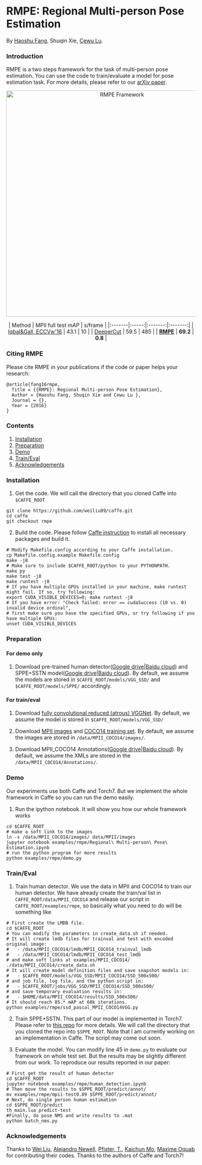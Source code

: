 # RMPE: Regional Multi-person Pose Estimation

By [Haoshu Fang](https://fang-haoshu.github.io), Shuqin Xie, [Cewu Lu](https://cvsjtu.wordpress.com/).

### Introduction

RMPE is a two steps framework for the task of multi-person pose estimation. You can use the code to train/evaluate a model for pose estimation task. For more details, please refer to our [arXiv paper]().

<p align="center">
<img src="https://github.com/Fang-Haoshu/Fang-Haoshu.github.io/blob/master/images/publications/rmpe/framework.jpg" alt="RMPE Framework" width="600px">
</p>

<center>

| Method | MPII full test *mAP* | s/frame |
|:-------|:-----:|:-------:|:-------:|
| [Iqbal&Gall, ECCVw'16](http://arxiv.org/abs/1608.08526) | 43.1 | 10 |
| [DeeperCut](http://pose.mpi-inf.mpg.de/) | 59.5 | 485 | 
| **[RMPE](https://fang-haoshu.github.io/publications/rmpe/)** | **69.2** | **0.8** |

</center>

### Citing RMPE

Please cite RMPE in your publications if the code or paper helps your research:

    @article{fang16rmpe,
      Title = {{RMPE}: Regional Multi-person Pose Estimation},
      Author = {Haoshu Fang, Shuqin Xie and Cewu Lu },
      Journal = {},
      Year = {2016}
    }

### Contents
1. [Installation](#installation)
2. [Preparation](#preparation)
3. [Demo](#demo)
4. [Train/Eval](#traineval)
5. [Acknowledgements](#acknowledgements)

### Installation
1. Get the code. We will call the directory that you cloned Caffe into `$CAFFE_ROOT`
  ```Shell
  git clone https://github.com/weiliu89/caffe.git
  cd caffe
  git checkout rmpe
  ```

2. Build the code. Please follow [Caffe instruction](http://caffe.berkeleyvision.org/installation.html) to install all necessary packages and build it.
  ```Shell
  # Modify Makefile.config according to your Caffe installation.
  cp Makefile.config.example Makefile.config
  make -j8
  # Make sure to include $CAFFE_ROOT/python to your PYTHONPATH.
  make py
  make test -j8
  make runtest -j8
  # If you have multiple GPUs installed in your machine, make runtest might fail. If so, try following:
  export CUDA_VISIBLE_DEVICES=0; make runtest -j8
  # If you have error: "Check failed: error == cudaSuccess (10 vs. 0)  invalid device ordinal",
  # first make sure you have the specified GPUs, or try following if you have multiple GPUs:
  unset CUDA_VISIBLE_DEVICES
  ```

### Preparation
#### For demo only
1. Download pre-trained human detector([Google drive](https://drive.google.com/open?id=0BxORzoJl8N9Pck8tZW1wMVlWNjA)|[Baidu cloud](http://pan.baidu.com/s/1hssOFWS)) and SPPE+SSTN model([Google drive](https://drive.google.com/open?id=0BxORzoJl8N9PejV6OUZhUllzQWs)|[Baidu cloud](http://pan.baidu.com/s/1geVQkKj)). By default, we assume the models are stored in `$CAFFE_ROOT/models/VGG_SSD/` and `$CAFFE_ROOT/models/SPPE/` accordingly.

#### For train/eval
1. Download [fully convolutional reduced (atrous) VGGNet](https://gist.github.com/weiliu89/2ed6e13bfd5b57cf81d6). By default, we assume the model is stored in `$CAFFE_ROOT/models/VGG_SSD/`

2. Download [MPII images](http://datasets.d2.mpi-inf.mpg.de/andriluka14cvpr/mpii_human_pose_v1.tar.gz) and [COCO14 training set](http://msvocds.blob.core.windows.net/coco2014/train2014.zip). By default, we assume the images are stored in `/data/MPII_COCO14/images/`.

3. Download MPII_COCO14 Annotations([Google drive](https://drive.google.com/open?id=0BxORzoJl8N9PWFhfdzR6S1g1bHc)|[Baidu cloud](http://pan.baidu.com/s/1i4911zB)). By default, we assume the XMLs are stored in the `/data/MPII_COCO14/Annotations/`.

### Demo
Our experiments use both Caffe and Torch7. But we implement the whole framework in Caffe so you can run the demo easily.
1. Run the ipython notebook. It will show you how our whole framework works

  ```Shell
  cd $CAFFE_ROOT
  # make a soft link to the images
  ln -s /data/MPII_COCO14/images/ data/MPII/images
  jupyter notebook examples/rmpe/Regional\ Multi-person\ Pose\ Estimation.ipynb
  # run the python program for more results
  python examples/rmpe/demo.py
  ```

### Train/Eval
1. Train human detector. 
We use the data in MPII and COCO14 to train our human detector. We have already create the train/val list in `CAFFE_ROOT/data/MPII_COCO14` and release our script in `CAFFE_ROOT/examples/rmpe`, so basically what you need to do will be something like
  ```Shell
  # First create the LMDB file.
  cd $CAFFE_ROOT
  # You can modify the parameters in create_data.sh if needed.
  # It will create lmdb files for trainval and test with encoded original image:
  #   - /data/MPII_COCO14/lmdb/MPII_COCO14_trainval_lmdb
  #   - /data/MPII_COCO14/lmdb/MPII_COCO14_test_lmdb
  # and make soft links at examples/MPII_COCO14/
  ./data/MPII_COCO14/create_data.sh
  # It will create model definition files and save snapshot models in:
  #   - $CAFFE_ROOT/models/VGG_SSD/MPII_COCO14/SSD_500x500/
  # and job file, log file, and the python script in:
  #   - $CAFFE_ROOT/jobs/VGG_SSD/MPII_COCO14/SSD_500x500/
  # and save temporary evaluation results in:
  #   - $HOME/data/MPII_COCO14/results/SSD_500x500/
  # It should reach 85.* mAP at 60k iterations.
  python examples/rmpe/ssd_pascal_MPII_COCO14VGG.py
  ```

2. Train SPPE+SSTN.
This part of our model is implemented in Torch7. Please refer to [this repo]() for more details.
We will call the directory that you cloned the repo into `$SPPE_ROOT`.
Note that I am currently working on an implementation in Caffe. The script may come out soon.


3. Evaluate the model. You can modify line 45 in `demo.py` to evaluate our framework on whole test set. But the results may be slightly different from our work. To reproduce our results reported in our paper:
  ```Shell
  # First get the result of human detector
  cd $CAFFE_ROOT
  jupyter notebook examples/rmpe/human_detection.ipynb
  # Then move the results to $SPPE_ROOT/predict/annot/
  mv examples/rmpe/mpii-test0.09 $SPPE_ROOT/predict/annot/
  # Next, do single person human estimation
  cd $SPPE_ROOT/predict
  th main.lua predict-test
  #Finally, do pose NMS and write results to .mat
  python batch_nms.py

  ```

### Acknowledgements

Thanks to [Wei Liu](https://github.com/weiliu89/caffe/tree/ssd), [Alejandro Newell](https://github.com/anewell/pose-hg-train), [Pfister, T.](https://github.com/tpfister/caffe-heatmap), [Kaichun Mo](https://github.com/daerduoCarey/SpatialTransformerLayer), [Maxime Oquab](https://github.com/qassemoquab/stnbhwd) for contributing their codes. 
Thanks to the authors of Caffe and Torch7!